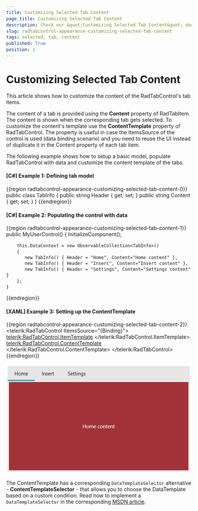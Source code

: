 ```yaml
---
title: Customizing Selected Tab Content
page_title: Customizing Selected Tab Content
description: Check our &quot;Customizing Selected Tab Content&quot; documentation article for the RadTabControl {{ site.framework_name }} control.
slug: radtabcontrol-appearance-customizing-selected-tab-content
tags: selected, tab, content
published: True
position: 1
---
```


# Customizing Selected Tab Content

This article shows how to customize the content of the RadTabControl's tab items. 

The content of a tab is provided using the __Content__ property of RadTabItem. The content is shown when the corresponding tab gets selected. To customize the content's template use the __ContentTemplate__ property of RadTabControl. The property is useful in case the ItemsSource of the control is used (data binding scenario) and you need to reuse the UI instead of duplicate it in the Content property of each tab item.

The following example shows how to setup a basic model, populate RadTabControl with data and customize the content template of the tabs.

#### __[C#] Example 1: Defining tab model__
{{region radtabcontrol-appearance-customizing-selected-tab-content-0}}
	public class TabInfo
    {
        public string Header { get; set; }
        public string Content { get; set; }
    }
{{endregion}}

#### __[C#] Example 2: Populating the control with data__
{{region radtabcontrol-appearance-customizing-selected-tab-content-1}}
	public MyUserControl()
	{
		InitializeComponent();

		this.DataContext = new ObservableCollection<TabInfo>()
		{
		   new TabInfo() { Header = "Home", Content="Home content" },
		   new TabInfo() { Header = "Insert", Content="Insert content" },
		   new TabInfo() { Header = "Settings", Content="Settings content" }
		};
	}
{{endregion}}

#### __[XAML] Example 3: Setting up the ContentTemplate__
{{region radtabcontrol-appearance-customizing-selected-tab-content-2}}
	<telerik:RadTabControl ItemsSource="{Binding}">
		<telerik:RadTabControl.ItemTemplate>
			<DataTemplate>
			  <TextBlock Text="{Binding Header}" />
			</DataTemplate>
		</telerik:RadTabControl.ItemTemplate>
		<telerik:RadTabControl.ContentTemplate>
			<DataTemplate>
				<Border Background="#A23139" Margin="2">
					<TextBlock Text="{Binding Content}" Foreground="White" 
							   VerticalAlignment="Center" TextAlignment="Center"/>
				</Border>
			</DataTemplate>
		</telerik:RadTabControl.ContentTemplate>
	</telerik:RadTabControl>
{{endregion}}

![{{ site.framework_name }} RadTabControl Tab Content Template](images/radtabcontrol-appearance-customizing-selected-tab-content-0.png)

The ContentTemplate has a corresponding `DataTemplateSelector` alternative - __ContentTemplateSelector__ - that allows you to choose the DataTemplate based on a custom condition. Read how to implement a `DataTemplateSelector` in the corresponding [MSDN article](https://docs.microsoft.com/en-us/dotnet/api/system.windows.controls.datatemplateselector?view=netframework-4.5).
